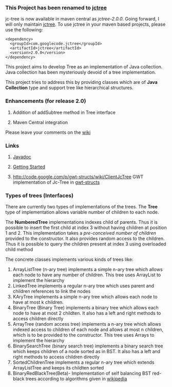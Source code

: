 ### This Project has been renamed to [jctree](https://code.google.com/p/jctree/) ###
jc-tree is now available in maven central as _jctree-2.0.0_. Going forward, I will only maintain [jctree](https://code.google.com/p/jctree/). To use jctree in your maven based projects, please use the following:
```
<dependency>
  <groupId>com.googlecode.jctree</groupId>
  <artifactId>jctree</artifactId>
  <version>2.0.0</version>
</dependency>
```
This project aims to develop Tree as an implementation of Java collection. Java collection has been mysteriously devoid of a tree implementation.

This project tries to address this by providing classes which are of **Java Collection** type and support tree like hierarchical structures.

### Enhancements (for release 2.0) ###
1. Addition of addSubtree method in Tree interface

2. Maven Central integration

Please leave your comments on the [wiki](http://code.google.com/p/jc-tree/wiki/Enhancements_2_0)

### Links ###

1. [Javadoc](http://jc-tree.googlecode.com/svn/trunk/src/javadoc/index.html)

2. [Getting Started](http://code.google.com/p/jc-tree/wiki/GettingStarted)

3. http://code.google.com/p/gwt-structs/wiki/ClientJcTree GWT implementation of Jc-Tree in [gwt-structs](https://gwt-structs.googlecode.com/files/gwt-structs-0.1.0.1.jar)

### Types of trees (Interfaces) ###
There are currently two types of implementations of the trees. The **Tree** type of implementation allows variable number of children to each node.

The **NumberedTree** implementations indexes child of parents. Thus it is possible to insert the first child at index 3 without having children at position 1 and 2. This implementation takes a _pre-conceived number of children_ provided to the constructor. It also provides random access to the children. Thus it is possible to query the children present at index 3 using overloaded child method

The concrete classes implements various kinds of trees like:

  1. ArrayListTree (n-ary tree) implements a simple n-ary tree which allows each node to have any number of children. This tree uses ArrayList to implement the hierarchy
  1. LinkedTree implements a regular n-ary tree which uses parent and children references to link the nodes
  1. KAryTree implements a simple n-ary tree which allows each node to have at most k children.
  1. BinaryTree (Binary Tree) implements a binary tree which allows each node to have at most 2 childten. It also has a left and right methods to access children directly
  1. ArrayTree (random access tree) implements a n-ary tree which allows indexed access to children of each node and allows at most n children, which is to be provided to the constructor. This tree uses Arrays to implement the hierarchy
  1. BinarySearchTree (binary search tree) implements a binary search tree which keeps children of a node sorted as in BST. It also has a left and right methods to access children directly
  1. SortedChildrenTree implements a regular n-ary tree which extends ArrayListTree and keeps its childten sorted
  1. BinaryRedBlackTree(Beta)- Implementation of self balancing BST red-black trees according to algorithms given in [wikipedia](http://en.wikipedia.org/wiki/Red%E2%80%93black_tree)